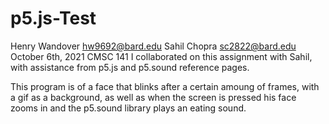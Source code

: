 # p5.js-Test

Henry Wandover <hw9692@bard.edu> Sahil Chopra <sc2822@bard.edu>
October 6th, 2021
CMSC 141
I collaborated on this assignment with Sahil, with assistance from p5.js and p5.sound reference pages.

This program is of a face that blinks after a certain amoung of frames, with a gif as a background, as well as when the screen is pressed his face zooms in and the p5.sound library plays an eating sound.
